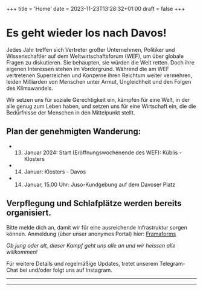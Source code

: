 +++
title = 'Home'
date = 2023-11-23T13:28:32+01:00
draft = false
+++
# Es geht wieder los nach Davos!

Jedes Jahr treffen sich Vertreter großer Unternehmen, Politiker und Wissenschaftler auf dem Weltwirtschaftsforum (WEF), um über globale Fragen zu diskutieren. Sie behaupten, sie würden die Welt retten. Doch ihre eigenen Interessen stehen im Vordergrund. Während die am WEF vertretenen Superreichen und Konzerne ihren Reichtum weiter vermehren, leiden Milliarden von Menschen unter Armut, Ungleichheit und den Folgen des Klimawandels. 

Wir setzen uns für soziale Gerechtigkeit ein, kämpfen für eine Welt, in der alle genug zum Leben haben, und setzen uns für eine Wirtschaft ein, die die Bedürfnisse der Menschen in den Mittelpunkt stellt.

## Plan der genehmigten Wanderung:

- 13. Januar 2024: Start (Eröffnungswochenende des WEF): Küblis - Klosters 
- 14. Januar: Klosters - Davos
- 14. Januar, 15.00 Uhr: Juso-Kundgebung auf dem Davoser Platz


## Verpflegung und Schlafplätze werden bereits organisiert. 


Bitte melde dich an, damit wir für eine ausreichende Infrastruktur sorgen können. Anmeldung (über unser anonymes Portal) hier: [Framaforms](https://framaforms.org/strike-wef-anmeldung-2024-strike-wef-registration-2024-1699460623)


*Ob jung oder alt, dieser Kampf geht uns alle an und wir heissen alle willkommen!*

Für weitere Details und regelmäßige Updates, tretet unserem Telegram-Chat bei und/oder folgt uns auf Instagram.

---
---

